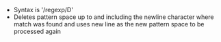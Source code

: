 - Syntax is '/regexp/D'
- Deletes pattern space up to and including the newline character where match was found and uses new line as the new pattern space to be processed again
